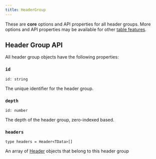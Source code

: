 ```yaml
---
title: HeaderGroup
---
```


These are **core** options and API properties for all header groups. More options and API properties may be available for other [table features](../../guide/features.md).

## Header Group API

All header group objects have the following properties:

### `id`

```tsx
id: string
```

The unique identifier for the header group.

### `depth`

```tsx
id: number
```

The depth of the header group, zero-indexed based.

### `headers`

```tsx
type headers = Header<TData>[]
```

An array of [Header](./Header) objects that belong to this header group
